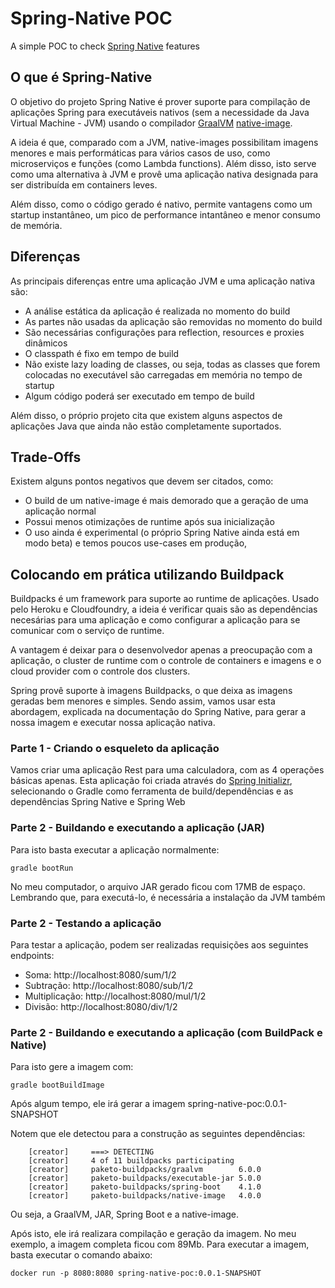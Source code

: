 # Spring-Native POC
A simple POC to check [Spring Native](https://docs.spring.io/spring-native/docs/current/reference/htmlsingle/) features

## O que é Spring-Native
O objetivo do projeto Spring Native é prover suporte para compilação de aplicações Spring para executáveis nativos (sem a necessidade da Java Virtual Machine - JVM) usando o compilador [GraalVM](https://www.graalvm.org/) [native-image](https://www.graalvm.org/reference-manual/native-image/).

A ideia é que, comparado com a JVM, native-images possibilitam imagens menores e mais performáticas para vários casos de uso, como microserviços e funções (como Lambda functions). 
Além disso, isto serve como uma alternativa à JVM e provê uma aplicação nativa designada para ser distribuída em containers leves.

Além disso, como o código gerado é nativo, permite vantagens como um startup instantâneo, um pico de performance intantâneo e menor consumo de memória.

## Diferenças
As principais diferenças entre uma aplicação JVM e uma aplicação nativa são:
- A análise estática da aplicação é realizada no momento do build
- As partes não usadas da aplicação são removidas no momento do build
- São necessárias configurações para reflection, resources e proxies dinâmicos
- O classpath é fixo em tempo de build
- Não existe lazy loading de classes, ou seja, todas as classes que forem colocadas no executável são carregadas em memória no tempo de startup
- Algum código poderá ser executado em tempo de build

Além disso, o próprio projeto cita que existem alguns aspectos de aplicações Java que ainda não estão completamente suportados.

## Trade-Offs

Existem alguns pontos negativos que devem ser citados, como:
- O build de um native-image é mais demorado que a geração de uma aplicação normal
- Possui menos otimizações de runtime após sua inicialização
- O uso ainda é experimental (o próprio Spring Native ainda está em modo beta) e temos poucos use-cases em produção,

## Colocando em prática utilizando Buildpack

Buildpacks é um framework para suporte ao runtime de aplicações. Usado pelo Heroku e Cloudfoundry, a ideia é verificar quais são as dependências necesárias para uma aplicação e como configurar a aplicação para se comunicar com o serviço de runtime.

A vantagem é deixar para o desenvolvedor apenas a preocupação com a aplicação, o cluster de runtime com o controle de containers e imagens e o cloud provider com o controle dos clusters.

Spring provê suporte à imagens Buildpacks, o que deixa as imagens geradas bem menores e simples. Sendo assim, vamos usar esta abordagem, explicada na documentação do Spring Native, para gerar a nossa imagem e executar nossa aplicação nativa.

### Parte 1 - Criando o esqueleto da aplicação
Vamos criar uma aplicação Rest para uma calculadora, com as 4 operações básicas apenas.
Esta aplicação foi criada através do [Spring Initializr](https://starter.spring.io), selecionando o Gradle como ferramenta de build/dependências e as dependências Spring Native e Spring Web

### Parte 2 - Buildando e executando a aplicação (JAR)
Para isto basta executar a aplicação normalmente:
```
gradle bootRun
```
No meu computador, o arquivo JAR gerado ficou com 17MB de espaço. Lembrando que, para executá-lo, é necessária a instalação da JVM também

### Parte 2 - Testando a aplicação
Para testar a aplicação, podem ser realizadas requisições aos seguintes endpoints:
- Soma: http://localhost:8080/sum/1/2
- Subtração: http://localhost:8080/sub/1/2
- Multiplicação: http://localhost:8080/mul/1/2
- Divisão: http://localhost:8080/div/1/2

### Parte 2 - Buildando e executando a aplicação (com BuildPack e Native)
Para isto gere a imagem com:
```
gradle bootBuildImage
```
Após algum tempo, ele irá gerar a imagem spring-native-poc:0.0.1-SNAPSHOT

Notem que ele detectou para a construção as seguintes dependências:
```
    [creator]     ===> DETECTING
    [creator]     4 of 11 buildpacks participating
    [creator]     paketo-buildpacks/graalvm        6.0.0
    [creator]     paketo-buildpacks/executable-jar 5.0.0
    [creator]     paketo-buildpacks/spring-boot    4.1.0
    [creator]     paketo-buildpacks/native-image   4.0.0
 ```
Ou seja, a GraalVM, JAR, Spring Boot e a native-image.

Após isto, ele irá realizara compilação e geração da imagem. No meu exemplo, a imagem completa ficou com 89Mb.
Para executar a imagem, basta executar o comando abaixo:
```
docker run -p 8080:8080 spring-native-poc:0.0.1-SNAPSHOT  
```
